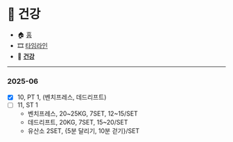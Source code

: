 # 💪 건강

- 🏠 [홈](/index.md)
- 🎞️ [타임라인](/timeline.md)
- 💪 [**건강**](/health.md)

- - -

### 2025-06
- [x] 10, PT 1, (벤치프레스, 데드리프트)
- [ ] 11, ST 1
    - 벤치프레스, 20~25KG, 7SET, 12~15/SET
    - 데드리프트, 20KG, 7SET, 15~20/SET
    - 유산소 2SET, {5분 달리기, 10분 걷기}/SET